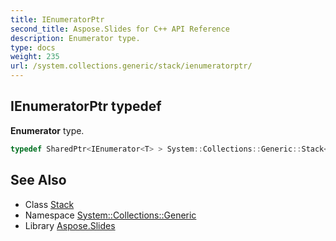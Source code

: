 ```yaml
---
title: IEnumeratorPtr
second_title: Aspose.Slides for C++ API Reference
description: Enumerator type.
type: docs
weight: 235
url: /system.collections.generic/stack/ienumeratorptr/
---
```

## IEnumeratorPtr typedef


**Enumerator** type.

```cpp
typedef SharedPtr<IEnumerator<T> > System::Collections::Generic::Stack< T >::IEnumeratorPtr
```

## See Also

* Class [Stack](../)
* Namespace [System::Collections::Generic](../../)
* Library [Aspose.Slides](../../../)